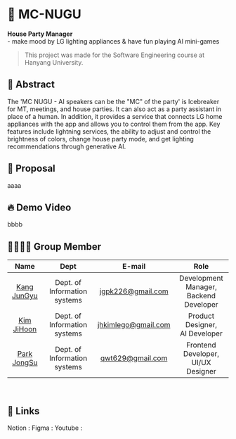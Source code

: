 # 🎉 MC-NUGU
**House Party Manager**<br>- make mood by LG lighting appliances & have fun playing AI mini-games
> This project was made for the Software Engineering course at Hanyang University.

## 📌 Abstract
The 'MC NUGU - AI speakers can be the "MC" of the party' is Icebreaker for MT, meetings, and house parties. It can also act as a party assistant in place of a human.
In  addition, it  provides  a  service  that  connects  LG home appliances with the app and allows you to control them from the app. Key features include lightning services, the ability to adjust and  control  the  brightness  of  colors,  change  house  party  mode, and get lighting recommendations through generative AI. 

## 📌 Proposal
aaaa

## 🔥 Demo Video
bbbb

## 👨‍👨‍👧‍👧 Group Member
|Name|Dept|E-mail|Role|
|:---:|:---:|:---:|:---:|
|[Kang JunGyu](https://github.com/jgpk226)|Dept. of Information systems|jgpk226@gmail.com|Development Manager, <br/>Backend Developer|
|[Kim JiHoon](https://github.com/wild-turkey)|Dept. of Information systems|jhkimlego@gmail.com|Product Designer, <br/>AI Developer|
|[Park JongSu](https://github.com/orangejoam)|Dept. of Information systems|qwt629@gmail.com|Frontend Developer, <br/>UI/UX Designer|
<br>

## 🔗 Links
Notion : 
Figma : 
Youtube : 
